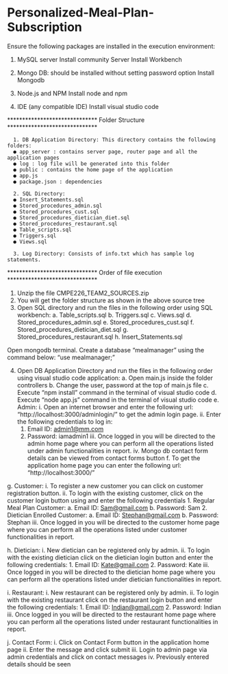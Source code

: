 # Personalized-Meal-Plan-Subscription

Ensure the following packages are installed in the execution environment:

1.	MySQL server
Install community Server
Install Workbench

2.	Mongo DB: should be installed without setting password option
Install Mongodb

3.	Node.js and NPM 
Install node and npm

4.	IDE (any compatible IDE)
Install visual studio code

 ****************************** Folder Structure  ******************************

      1. DB Application Directory: This directory contains the following folders:
      ●	app_server : contains server page, router page and all the application pages
      ●	log : log file will be generated into this folder
      ●	public : contains the home page of the application
      ●	app.js 
      ●	package.json : dependencies 

      2. SQL Directory:
      ●	Insert_Statements.sql
      ●	Stored_procedures_admin.sql
      ●	Stored_procedures_cust.sql
      ●	Stored_procedures_dietician_diet.sql
      ●	Stored_procedures_restaurant.sql
      ●	Table_scripts.sql
      ●	Triggers.sql
      ●	Views.sql

      3. Log Directory: Consists of info.txt which has sample log statements.

 
 ******************************  Order of file execution ******************************
 
1.	Unzip the file CMPE226_TEAM2_SOURCES.zip
2.	You will get the folder structure as shown in the above source tree
3.	Open SQL directory and run the files in the following order using SQL workbench:
    a.	Table_scripts.sql
    b.	Triggers.sql
    c.	Views.sql
    d.	Stored_procedures_admin.sql
    e.	Stored_procedures_cust.sql
    f.	Stored_procedures_dietician_diet.sql
    g.	Stored_procedures_restaurant.sql
    h.	Insert_Statements.sql

Open mongodb terminal. Create a database “mealmanager” using the command below:
  “use mealmanager;”


4.	Open DB Application Directory and run the files in the following order using visual studio code application:
  a.	Open main.js inside the folder controllers
  b.	Change the user, password at the top of main.js file
  c.	Execute “npm install” command in the terminal of visual studio code
  d.	Execute “node app.js” command in the terminal of visual studio code
  e.	Admin: 
    i.	Open an internet browser and enter the following url: “http://localhost:3000/adminlogin/” to get the admin login page.
    ii.	Enter the following credentials to log in:
      1.	Email ID: admin1@mm.com
      2.	Password: iamadmin1
    iii.	 Once logged in you will be directed to the admin home page where you can perform all the operations listed under admin functionalities in report.
    iv.	Mongo db contact form details can be viewed from contact forms button
  f.	To get the application home page you can enter the following url: “http://localhost:3000/”
  
  g.	Customer:
    i.	To register a new customer you can click on customer registration button.
    ii.	To login with the existing customer, click on the customer login button using and enter the following credentials
      1.	Regular Meal Plan Customer:
        a.	Email ID: Sam@gmail.com
        b.	Password: Sam
      2.	 Dietician Enrolled Customer:
        a.	Email ID: Stephan@gmail.com
        b.	Password: Stephan
    iii.	Once logged in you will be directed to the customer home page where you can perform all the operations listed under customer functionalities in report.
  
  h.	Dietician:
    i.	New dietician can be registered only by admin.
    ii.	To login with the existing dietician  click on the dietician login button and enter the following credentials:
        1.	Email ID: Kate@gmail.com
        2.	Password: Kate
    iii.	Once logged in you will be directed to the dietician home page where you can perform all the operations listed under dietician functionalities in report.
  
  i.	Restaurant:
    i.	New restaurant can be registered only by admin.
    ii.	To login with the existing restaurant click on the restaurant login button and enter the following credentials:
        1.	Email ID: Indian@gmail.com
        2.	Password: Indian
    iii.	Once logged in you will be directed to the restaurant home page where you can perform all the operations listed under restaurant functionalities in report.
  
  j.	Contact Form:
      i.	Click on Contact Form button in the application home page
      ii.	Enter the message and click submit
      iii.	Login to admin page via admin credentials and click on contact messages
      iv.	Previously entered details should be seen

